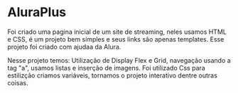 # AluraPlus
Foi criado uma pagina inicial de um site de streaming, neles usamos HTML e CSS, é um projeto bem simples e seus links são apenas templates.
Esse projeto foi criado com ajudaa da Alura.

Nesse projeto temos: Utilização de Display Flex e Grid, navegação usando a tag "a", usamos listas e inserção de imagens. Foi utilizado Css para estilizção
criamos variáveis, tornamos o projeto interativo dentre outras coisas.
